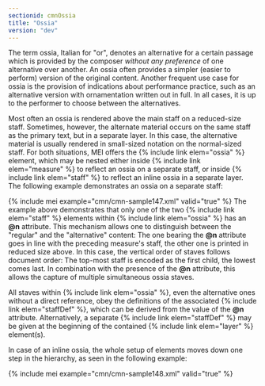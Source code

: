 ```yaml
---
sectionid: cmnOssia
title: "Ossia"
version: "dev"
---
```


The term ossia, Italian for "or", denotes an alternative for a certain passage
which is provided by the composer *without any preference* of one alternative
over another. An ossia often provides a simpler (easier to perform) version of the
original
content. Another frequent use case for ossia is the provision of indications about
performance practice, such as an alternative version with ornamentation written out
in full.
In all cases, it is up to the performer to choose between the alternatives.

Most often an ossia is rendered above the main staff on a reduced-size staff. Sometimes,
however, the alternate material occurs on the same staff as the primary text, but
in a
separate layer. In this case, the alternative material is usually rendered in small-sized
notation on the normal-sized staff. For both situations, MEI offers the {% include link elem="ossia" %} element, which may be nested either inside {% include link elem="measure" %} to
reflect an ossia on a separate staff, or inside {% include link elem="staff" %} to reflect an
inline ossia in a separate layer. The following example demonstrates an ossia on a
separate
staff:

{% include mei example="cmn/cmn-sample147.xml" valid="true" %}
The example above demonstrates that only one of the two {% include link elem="staff" %}
elements within {% include link elem="ossia" %} has an **@n** attribute. This mechanism
allows one to distinguish between the "regular" and the "alternative" content: The
one
bearing the **@n** attribute goes in line with the preceding measure's staff, the
other one is printed in reduced size above. In this case, the vertical order of staves
follows document order: The top-most staff is encoded as the first child, the lowest
comes
last. In combination with the presence of the **@n** attribute, this allows the
capture of multiple simultaneous ossia staves.

All staves within {% include link elem="ossia" %}, even the alternative ones without a direct
reference, obey the definitions of the associated {% include link elem="staffDef" %}, which can
be derived from the value of the **@n** attribute. Alternatively, a separate {% include link elem="staffDef" %} may be given at the beginning of the contained {% include link elem="layer" %} element(s).

In case of an inline ossia, the whole setup of elements moves down one step in the
hierarchy, as seen in the following example:

{% include mei example="cmn/cmn-sample148.xml" valid="true" %}
